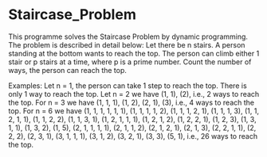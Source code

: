 # Staircase_Problem

This programme solves the Staircase Problem by dynamic programming. The problem is described in detail below:
Let there be n stairs. A person standing at the bottom wants to reach the top. The person can climb either 1 stair or p stairs at a time,
where p is a prime number. Count the number of ways, the person can reach the top.

Examples:
Let n = 1, the person can take 1 step to reach the top. There is only 1 way to reach the top.
Let n = 2 we have (1, 1), (2), i.e., 2 ways to reach the top.
For n = 3 we have (1, 1, 1), (1, 2), (2, 1), (3), i.e., 4 ways to reach the top. 
For n = 6 we have (1, 1, 1, 1, 1, 1), (1, 1, 1, 1, 2), (1, 1, 1, 2, 1), (1, 1, 1, 3), (1, 1, 2, 1, 1), (1, 1, 2, 2), 
(1, 1, 3, 1), (1, 2, 1, 1, 1), (1, 2, 1, 2), (1, 2, 2, 1), (1, 2, 3), (1, 3, 1, 1), (1, 3, 2), (1, 5), (2, 1, 1, 1, 1), 
(2, 1, 1, 2), (2, 1, 2, 1), (2, 1, 3), (2, 2, 1, 1), (2, 2, 2), (2, 3, 1), (3, 1, 1, 1), (3, 1, 2), (3, 2, 1), (3, 3), (5, 1), i.e., 26 ways to reach the top.
